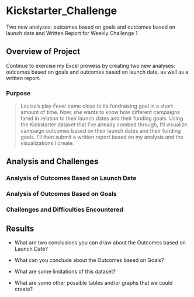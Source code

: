 # Kickstarter_Challenge
Two new analyses: outcomes based on goals and outcomes based on launch date and Written Report for Weekly Challenge 1

## Overview of Project
Continue to exercise my Excel prowess by creating two new analyses: outcomes based on goals and outcomes based on launch date, as well as a written report.

### Purpose
>Louise’s play *Fever* came close to its fundraising goal in a short amount of time. Now, she wants to know how different campaigns fared in relation to their launch dates and their funding goals. Using the Kickstarter dataset that I’ve already combed through, I’ll visualize campaign outcomes based on their launch dates and their funding goals. I’ll then submit a written report based on my analysis and the visualizations I create.

## Analysis and Challenges

### Analysis of Outcomes Based on Launch Date

### Analysis of Outcomes Based on Goals

### Challenges and Difficulties Encountered

## Results

- What are two conclusions you can draw about the Outcomes based on Launch Date?

- What can you conclude about the Outcomes based on Goals?

- What are some limitations of this dataset?

- What are some other possible tables and/or graphs that we could create?
